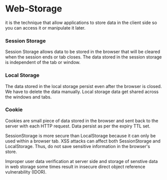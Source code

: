 # Web-Storage

it is the technique that allow applications to store data in the client side so you can access it or manipulate it later.

### Session Storage

Session Storage allows data to be stored in the browser that will be cleared when the session ends or tab closes. The data stored in the session storage is independent of the tab or window.

### Local Storage

The data stored in the local storage persist even after the browser is closed. We have to delete the data manually. Local storage data get shared across the windows and tabs.

### Cookie

Cookies are small piece of data stored in the  browser and sent back to the server with each HTTP request. Data persist as per the expiry TTL set.

SessionStorage is more secure than LocalStorage because it can only be used within a browser tab. XSS attacks can affect both SessionStorage and LocalStorage. Thus, do not save sensitive information in the browser's store.

Improper user data verification at server side and storage of senstive data in web storage some times result in insecure direct object reference vulnerability (IDOR).  

